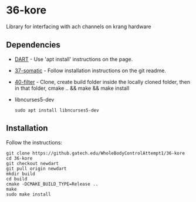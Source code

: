 # 36-kore
Library for interfacing with ach channels on krang hardware

## Dependencies

- [DART](https://dartsim.github.io/install_dart_on_ubuntu.html) - Use 'apt install' instructions on the page.
- [37-somatic](https://github.gatech.edu/WholeBodyControlAttempt1/37-somatic) - Follow installation instructions on the git readme.
- [40-filter](https://github.gatech.edu/WholeBodyControlAttempt1/40-filter) - Clone, create build folder inside the locally cloned folder, then in that folder, cmake .. && make && make install
- libncurses5-dev

      sudo apt install libncurses5-dev

## Installation

Follow the instructions:

    git clone https://github.gatech.edu/WholeBodyControlAttempt1/36-kore
    cd 36-kore
    git checkout newdart
    git pull origin newdart
    mkdir build
    cd build
    cmake -DCMAKE_BUILD_TYPE=Release ..
    make
    sudo make install
